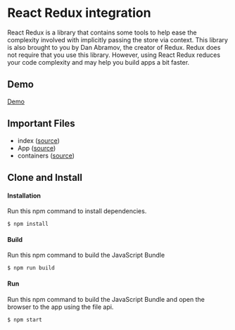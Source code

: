 React Redux integration
=====================
React Redux is a library that contains some tools to help ease the complexity involved with implicitly passing 
the store via context.  This library is also brought to you by Dan Abramov, the creator of Redux. Redux does not 
require that you use this library.  However, using React Redux reduces your code complexity and may help you build 
apps a bit faster.

Demo
-------------
[Demo](https://rawgit.com/MoonHighway/learning-react/master/chapter-09/color-organizer/dist/index.html)

Important Files
-------------

* index ([source](https://github.com/MoonHighway/learning-react/blob/master/chapter-09/color-organizer/index.js))
* App ([source](https://github.com/MoonHighway/learning-react/blob/master/chapter-09/color-organizer/components/App.js))
* containers ([source](https://github.com/MoonHighway/learning-react/blob/master/chapter-09/color-organizer/components/containers.js))

Clone and Install
-------------

#### Installation
Run this npm command to install dependencies.
```
$ npm install
```

#### Build
Run this npm command to build the JavaScript Bundle
```
$ npm run build
```

#### Run
Run this npm command to build the JavaScript Bundle and open the browser to the app using the file api.
```
$ npm start
```